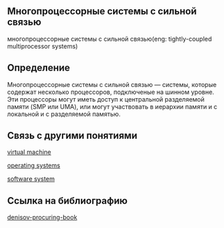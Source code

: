## Многопроцессорные системы с сильной связью
многопроцессорные системы с сильной связью(eng: tightly-coupled multiprocessor systems) 

## Определение
Многопроцессорные системы с сильной связью — системы, которые содержат несколько процессоров, подключеные на шинном уровне. Эти процессоры могут иметь доступ к центральной разделяемой памяти (SMP или UMA), или могут участвовать в иерархии памяти и с локальной и с разделяемой памятью.
## Связь с другими понятиями

[virtual machine](https://github.com/vernikkkkkkkkkkkkkkkkkkk/concept/blob/main/virtual%20machines/virtual%20machines/virtual%20machines.md)

[operating systems](https://github.com/vernikkkkkkkkkkkkkkkkkkk/concept/blob/main/virtual%20machines/virtual%20machines/operating%20systems.md)

[software system](https://github.com/vernikkkkkkkkkkkkkkkkkkk/concept/blob/main/virtual%20machines/virtual%20machines/software%20system.md)

## Cсылка на библиографию
[denisov-procuring-book](https://github.com/vernikkkkkkkkkkkkkkkkkkk/concept/blob/main/bibliography/virtual%20machines/denisov-procuring-book.md)

